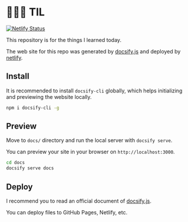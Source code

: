 # 👩🏻‍💻 TIL
[![Netlify Status](https://api.netlify.com/api/v1/badges/c4cf4049-2e26-4c39-a960-53e952428b7b/deploy-status)](https://app.netlify.com/sites/todayejlearned/deploys)

This repository is for the things I learned today.

The web site for this repo was generated by [docsify.js](https://docsify.js.org/#/) and deployed by [netlify](https://todayejlearned.netlify.com).

## Install
It is recommended to install `docsify-cli` globally, which helps initializing and previewing the website locally.
```bash
npm i docsify-cli -g
```

## Preview
Move to `docs/` directory and run the local server with `docsify serve`.

You can preview your site in your browser on `http://localhost:3000`.

```bash
cd docs
docsify serve docs
```

## Deploy
I recommend you to read an official document of [docsify.js](https://docsify.js.org/#/deploy).

You can deploy files to GitHub Pages, Netlify, etc.
